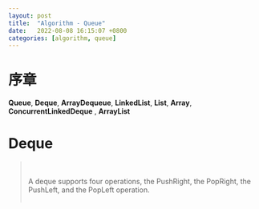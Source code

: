 ```yaml
---
layout: post
title:  "Algorithm - Queue"
date:   2022-08-08 16:15:07 +0800
categories: [algorithm, queue]
---
```


# 序章

**Queue**, **Deque**, **ArrayDequeue**, **LinkedList**, **List**, **Array**, **ConcurrentLinkedDeque** , **ArrayList**




# Deque
><br>
>
> A deque supports four operations, the PushRight,
the PopRight, the PushLeft, and the PopLeft operation.
><br><br/>



<br><br><br><br><br><br><br>
